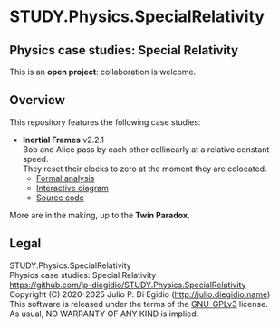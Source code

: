 # STUDY.Physics.SpecialRelativity
## **Physics case studies: Special Relativity**

This is an **open project**: collaboration is welcome.

## Overview

This repository features the following case studies:

- **Inertial Frames** v2.2.1  
  Bob and Alice pass by each other collinearly at a relative constant speed.  
  They reset their clocks to zero at the moment they are colocated.  
  - [Formal analysis](https://jp-diegidio.github.io/STUDY.Physics.SpecialRelativity/content/InertialFrames/doc.html)
  - [Interactive diagram](https://jp-diegidio.github.io/STUDY.Physics.SpecialRelativity/content/InertialFrames/app.html)
  - [Source code](https://github.com/jp-diegidio/STUDY.Physics.SpecialRelativity/tree/master/InertialFrames)

More are in the making, up to the **Twin Paradox**.

## Legal

STUDY.Physics.SpecialRelativity  
Physics case studies: Special Relativity  
https://github.com/jp-diegidio/STUDY.Physics.SpecialRelativity  
Copyright (C) 2020-2025 Julio P. Di Egidio (http://julio.diegidio.name)  
This software is released under the terms of the
[GNU-GPLv3](https://www.gnu.org/licenses/gpl-3.0.html) license.  
As usual, NO WARRANTY OF ANY KIND is implied.
